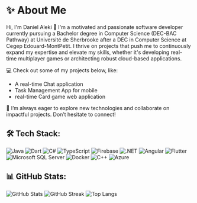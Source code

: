# ✨ About Me

<!--
**danielaleki/danielaleki** is a ✨ _special_ ✨ repository because its `README.md` (this file) appears on your GitHub profile.

Here are some ideas to get you started:

- 🔭 I’m currently working on ...
- 🌱 I’m currently learning ...
- 👯 I’m looking to collaborate on ...
- 🤔 I’m looking for help with ...
- 💬 Ask me about ...
- 📫 How to reach me: ...
- 😄 Pronouns: ...
- ⚡ Fun fact: ...
-->
Hi, I'm Daniel Aleki 👋
I'm a motivated and passionate software developer currently pursuing a Bachelor degree in Computer Science (DEC-BAC Pathway) at Université de Sherbrooke after a DEC in Computer Science at Cegep Edouard-MontPetit. I thrive on projects that push me to continuously expand my expertise and elevate my skills, whether it's developing real-time multiplayer games or architecting robust cloud-based applications.

💻 Check out some of my projects below, like:
- A real-time Chat application
- Task Management App for mobile
- real-time Card game web application

🌱 I’m always eager to explore new technologies and collaborate on impactful projects. Don’t hesitate to connect!

## 🛠 Tech Stack:
![Java](https://img.shields.io/badge/Java-ED8B00?style=for-the-badge&logo=java&logoColor=white)
![Dart](https://img.shields.io/badge/Dart-0175C2?style=for-the-badge&logo=dart&logoColor=white)
![C#](https://img.shields.io/badge/C%23-239120?style=for-the-badge&logo=c-sharp&logoColor=white)
![TypeScript](https://img.shields.io/badge/TypeScript-3178C6?style=for-the-badge&logo=typescript&logoColor=white)
![Firebase](https://img.shields.io/badge/Firebase-FFCA28?style=for-the-badge&logo=firebase&logoColor=white)
![.NET](https://img.shields.io/badge/.NET-5C2D91?style=for-the-badge&logo=.net&logoColor=white)
![Angular](https://img.shields.io/badge/Angular-DD0031?style=for-the-badge&logo=angular&logoColor=white)
![Flutter](https://img.shields.io/badge/Flutter-02569B?style=for-the-badge&logo=flutter&logoColor=white)
![Microsoft SQL Server](https://img.shields.io/badge/SQL%20Server-CC2927?style=for-the-badge&logo=microsoft-sql-server&logoColor=white)
![Docker](https://img.shields.io/badge/Docker-2496ED?style=for-the-badge&logo=docker&logoColor=white)
![C++](https://img.shields.io/badge/C%2B%2B-00599C?style=for-the-badge&logo=c%2B%2B&logoColor=white)
![Azure](https://img.shields.io/badge/Azure-0078D4?style=for-the-badge&logo=microsoft-azure&logoColor=white)



## 📊 GitHub Stats:
![GitHub Stats](https://github-readme-stats.vercel.app/api?username=danielaleki&show_icons=true&theme=radical)
![GitHub Streak](https://github-readme-streak-stats.herokuapp.com/?user=danielaleki&theme=dark&date_format=j%20M%5B%20Y%5D)
![Top Langs](https://github-readme-stats.vercel.app/api/top-langs/?username=danielaleki&layout=compact&theme=radical)
